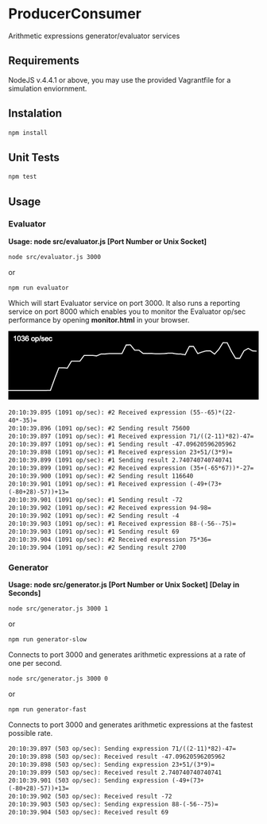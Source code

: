 # ProducerConsumer
Arithmetic expressions generator/evaluator services

## Requirements

NodeJS v.4.4.1 or above, you may use the provided Vagrantfile for a simulation enviornment.

## Instalation

```bash
npm install
```

## Unit Tests

```bash
npm test
```

## Usage

### Evaluator

**Usage: node src/evaluator.js [Port Number or Unix Socket]**

```bash
node src/evaluator.js 3000
```

or

```bash
npm run evaluator
```

Which will start Evaluator service on port 3000.
It also runs a reporting service on port 8000 which enables you to monitor the Evaluator op/sec performance by opening **monitor.html** in your browser.

![Alt text](/monitor.png?raw=true "Evaluator Monitor")

```
20:10:39.895 (1091 op/sec): #2 Received expression (55--65)*(22-40*-35)=
20:10:39.896 (1091 op/sec): #2 Sending result 75600
20:10:39.897 (1091 op/sec): #1 Received expression 71/((2-11)*82)-47=
20:10:39.897 (1091 op/sec): #1 Sending result -47.09620596205962
20:10:39.898 (1091 op/sec): #1 Received expression 23+51/(3*9)=
20:10:39.899 (1091 op/sec): #1 Sending result 2.740740740740741
20:10:39.899 (1091 op/sec): #2 Received expression (35+(-65*67))*-27=
20:10:39.900 (1091 op/sec): #2 Sending result 116640
20:10:39.901 (1091 op/sec): #1 Received expression (-49+(73+(-80+28)-57))+13=
20:10:39.901 (1091 op/sec): #1 Sending result -72
20:10:39.902 (1091 op/sec): #2 Received expression 94-98=
20:10:39.902 (1091 op/sec): #2 Sending result -4
20:10:39.903 (1091 op/sec): #1 Received expression 88-(-56--75)=
20:10:39.903 (1091 op/sec): #1 Sending result 69
20:10:39.904 (1091 op/sec): #2 Received expression 75*36=
20:10:39.904 (1091 op/sec): #2 Sending result 2700
```

### Generator

**Usage: node src/generator.js [Port Number or Unix Socket] [Delay in Seconds]**

```bash
node src/generator.js 3000 1
```

or

```bash
npm run generator-slow
```

Connects to port 3000 and generates arithmetic expressions at a rate of one per second.

```bash
node src/generator.js 3000 0
```

or

```bash
npm run generator-fast
```

Connects to port 3000 and generates arithmetic expressions at the fastest possible rate.

```
20:10:39.897 (503 op/sec): Sending expression 71/((2-11)*82)-47=
20:10:39.898 (503 op/sec): Received result -47.09620596205962
20:10:39.898 (503 op/sec): Sending expression 23+51/(3*9)=
20:10:39.899 (503 op/sec): Received result 2.740740740740741
20:10:39.901 (503 op/sec): Sending expression (-49+(73+(-80+28)-57))+13=
20:10:39.902 (503 op/sec): Received result -72
20:10:39.903 (503 op/sec): Sending expression 88-(-56--75)=
20:10:39.904 (503 op/sec): Received result 69
```
